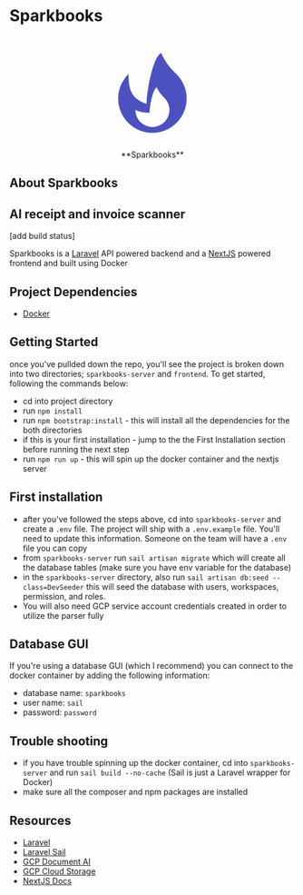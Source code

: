 # Sparkbooks
<p align="center"><svg class="h-10 w-10" viewBox="0 0 512 512" fill="none" xmlns="http://www.w3.org/2000/svg" width="200">
            <path d="M364.61 390.213C304.625 450.196 207.37 450.196 147.386 390.213C117.394 360.22 102.398 320.911 102.398 281.6C102.398 242.291 117.394 202.981 147.386 172.989C147.386 230.4 153.6 281.6 230.4 307.2C230.4 256 256 102.4 294.4 76.7999C320 128 334.618 142.997 364.608 172.989C394.601 202.981 409.597 242.291 409.597 281.6C409.597 320.911 394.601 360.22 364.61 390.213Z" fill="#4C51BF" stroke="#4C51BF" stroke-width="2" stroke-linecap="round" stroke-linejoin="round"/>
            <path d="M201.694 387.105C231.686 417.098 280.312 417.098 310.305 387.105C325.301 372.109 332.8 352.456 332.8 332.8C332.8 313.144 325.301 293.491 310.305 278.495C295.309 263.498 288 256 275.2 230.4C256 243.2 243.201 320 243.201 345.6C201.694 345.6 179.2 332.8 179.2 332.8C179.2 352.456 186.698 372.109 201.694 387.105Z" fill="white"/>
        </svg>
        <br>
        **Sparkbooks**
    </p>

## About Sparkbooks
## AI receipt and invoice scanner


[add build status]

Sparkbooks is a [Laravel](https://laravel.com) API powered backend and a [NextJS](https://nextjs.org) powered frontend and built using Docker

## Project Dependencies
- [Docker](https://www.docker.com/)


## Getting Started
once you've pullded down the repo, you'll see the project is broken down into two directories; `sparkbooks-server` and `frontend`. To get started, following the commands below:
- cd into project directory
- run `npm install`
- run `npm bootstrap:install` - this will install all the dependencies for the both directories
- if this is your first installation - jump to the the First Installation section before running the next step
- run `npm run up` - this will spin up the docker container and the nextjs server


## First installation
- after you've followed the steps above, cd into `sparkbooks-server` and create a `.env` file.  The project will ship with a `.env.example` file. You'll need to update this information.  Someone on the team will have a `.env` file you can copy
- from `sparkbooks-server`  run `sail artisan migrate` which will create all the database tables (make sure you have env variable for the database)
- in the `sparkbooks-server` directory, also run `sail artisan db:seed --class=DevSeeder` this will seed the database with users, workspaces, permission, and roles.  
- You will also need GCP service account credentials created in order to utilize the parser fully

## Database GUI
If you're using a database GUI (which I recommend) you can connect to the docker container by adding the following information:
- database name: `sparkbooks`
- user name: `sail`
- password: `password`

## Trouble shooting
- if you have trouble spinning up the docker container, cd into `sparkbooks-server` and run `sail build --no-cache` (Sail is just a Laravel wrapper for Docker)
- make sure all the composer and npm packages are installed
 
## Resources

-   [Laravel](https://laravel.com/docs/9.x/)
-   [Laravel Sail](https://laravel.com/docs/9.x/sail)
-   [GCP Document AI](https://github.com/googleapis/google-cloud-php-document-ai)
-   [GCP Cloud Storage](https://cloud.google.com/storage)
-   [NextJS Docs](https://nextjs.org/docs/getting-started)
